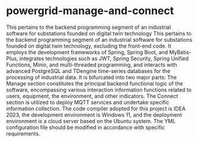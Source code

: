 # powergrid-manage-and-connect
This pertains to the backend programming segment of an industrial software for substations founded on digital twin technology
This pertains to the backend programming segment of an industrial software for substations founded on digital twin technology, excluding the front-end code. It employs the development frameworks of Spring, Spring Boot, and MyBatis-Plus, integrates technologies such as JWT, Spring Security, Spring Unified Functions, Minio, and multi-threaded programming, and interacts with advanced PostgreSQL and TDengine time-series databases for the processing of industrial data. It is bifurcated into two major parts: The Manage section constitutes the principal backend functional logic of the software, encompassing various interaction information functions related to users, equipment, the environment, and other indicators. The Connect section is utilized to deploy MQTT services and undertake specific information collection. The code compiler adopted for this project is IDEA 2023, the development environment is Windows 11, and the deployment environment is a cloud server based on the Ubuntu system. The YML configuration file should be modified in accordance with specific requirements. 
